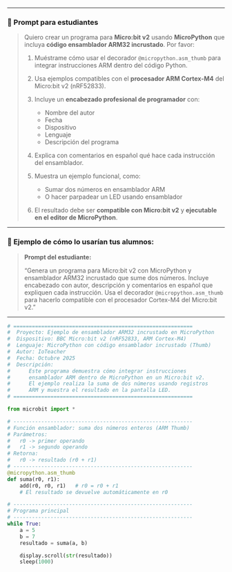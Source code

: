 


---

### 🧩 Prompt para estudiantes

> Quiero crear un programa para **Micro:bit v2** usando **MicroPython** que incluya **código ensamblador ARM32 incrustado**.
> Por favor:
>
> 1. Muéstrame cómo usar el decorador `@micropython.asm_thumb` para integrar instrucciones ARM dentro del código Python.
> 2. Usa ejemplos compatibles con el **procesador ARM Cortex-M4** del Micro:bit v2 (nRF52833).
> 3. Incluye un **encabezado profesional de programador** con:
>
>    * Nombre del autor
>    * Fecha
>    * Dispositivo
>    * Lenguaje
>    * Descripción del programa
> 4. Explica con comentarios en español qué hace cada instrucción del ensamblador.
> 5. Muestra un ejemplo funcional, como:
>
>    * Sumar dos números en ensamblador ARM
>    * O hacer parpadear un LED usando ensamblador
> 6. El resultado debe ser **compatible con Micro:bit v2** y **ejecutable en el editor de MicroPython**.

---

### 🧠 Ejemplo de cómo lo usarían tus alumnos:

> **Prompt del estudiante:**
>
> “Genera un programa para Micro:bit v2 con MicroPython y ensamblador ARM32 incrustado que sume dos números.
> Incluye encabezado con autor, descripción y comentarios en español que expliquen cada instrucción.
> Usa el decorador `@micropython.asm_thumb` para hacerlo compatible con el procesador Cortex-M4 del Micro:bit v2.”

---

```python
# ==========================================================
#  Proyecto: Ejemplo de ensamblador ARM32 incrustado en MicroPython
#  Dispositivo: BBC Micro:bit v2 (nRF52833, ARM Cortex-M4)
#  Lenguaje: MicroPython con código ensamblador incrustado (Thumb)
#  Autor: IoTeacher
#  Fecha: Octubre 2025
#  Descripción:
#      Este programa demuestra cómo integrar instrucciones
#      ensamblador ARM dentro de MicroPython en un Micro:bit v2.
#      El ejemplo realiza la suma de dos números usando registros
#      ARM y muestra el resultado en la pantalla LED.
# ==========================================================

from microbit import *

# ----------------------------------------------------------
# Función ensamblador: suma dos números enteros (ARM Thumb)
# Parámetros:
#   r0 -> primer operando
#   r1 -> segundo operando
# Retorna:
#   r0 -> resultado (r0 + r1)
# ----------------------------------------------------------
@micropython.asm_thumb
def suma(r0, r1):
    add(r0, r0, r1)   # r0 = r0 + r1
    # El resultado se devuelve automáticamente en r0

# ----------------------------------------------------------
# Programa principal
# ----------------------------------------------------------
while True:
    a = 5
    b = 7
    resultado = suma(a, b)

    display.scroll(str(resultado))
    sleep(1000)

```
